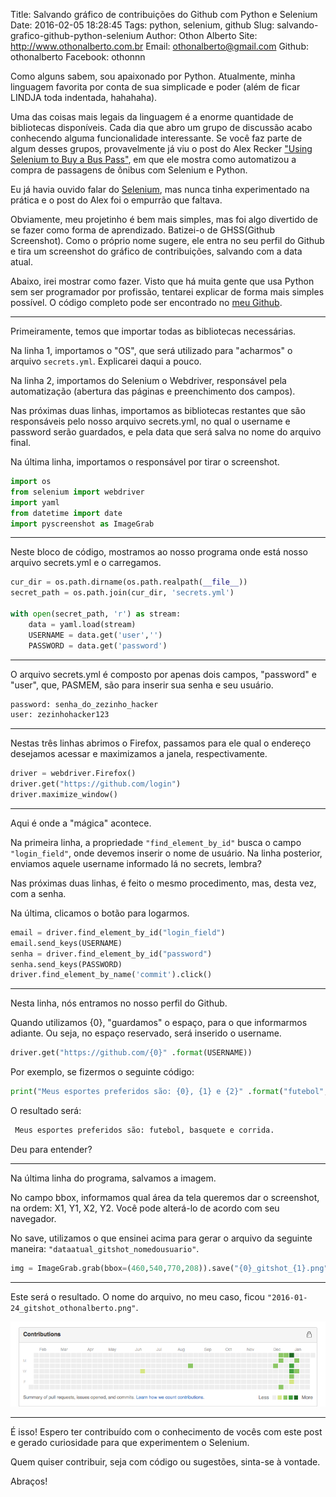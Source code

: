 Title: Salvando gráfico de contribuições do Github com Python e Selenium
Date: 2016-02-05 18:28:45
Tags: python, selenium, github
Slug: salvando-grafico-github-python-selenium
Author: Othon Alberto
Site: http://www.othonalberto.com.br
Email: othonalberto@gmail.com
Github: othonalberto
Facebook: othonnn



Como alguns sabem, sou apaixonado por Python. Atualmente, minha linguagem favorita por conta de sua simplicade e poder (além de ficar LINDJA toda indentada, hahahaha).

Uma das coisas mais legais da linguagem é a enorme quantidade de bibliotecas disponíveis. Cada dia que abro um grupo de discussão acabo conhecendo alguma funcionalidade interessante. Se você faz parte de algum desses grupos, provavelmente já viu o post do Alex Recker ["Using Selenium to Buy a Bus Pass"](http://alexrecker.com/using-selenium-buy-bus-pass/), em que ele mostra como automatizou a compra de passagens de ônibus com Selenium e Python. 

Eu já havia ouvido falar do [Selenium](http://selenium-python.readthedocs.org/), mas nunca tinha experimentado na prática e o post do Alex foi o empurrão que faltava. 

Obviamente, meu projetinho é bem mais simples, mas foi algo divertido de se fazer como forma de aprendizado. Batizei-o de GHSS(Github Screenshot). Como o próprio nome sugere, ele entra no seu perfil do Github e tira um screenshot do gráfico de contribuições, salvando com a data atual.

Abaixo, irei mostrar como fazer. Visto que há muita gente que usa Python sem ser programador por profissão, tentarei explicar de forma mais simples possível. O código completo pode ser encontrado no [meu Github](https://github.com/othonalberto/ghss).

-----
Primeiramente, temos que importar todas as bibliotecas necessárias.

Na linha 1, importamos o "OS", que será utilizado para "acharmos" o arquivo ``` secrets.yml ```. Explicarei daqui a pouco. 

Na linha 2, importamos do Selenium o Webdriver, responsável pela automatização (abertura das páginas e preenchimento dos campos).

Nas próximas duas linhas, importamos as bibliotecas restantes que são responsáveis pelo nosso arquivo secrets.yml, no qual o username e password serão guardados, e pela data que será salva no nome do arquivo final.

Na última linha, importamos o responsável por tirar o screenshot.

```python
import os
from selenium import webdriver
import yaml
from datetime import date
import pyscreenshot as ImageGrab
```
-----
Neste bloco de código, mostramos ao nosso programa onde está nosso arquivo secrets.yml e o carregamos.

```python
cur_dir = os.path.dirname(os.path.realpath(__file__))
secret_path = os.path.join(cur_dir, 'secrets.yml')

with open(secret_path, 'r') as stream:
    data = yaml.load(stream)
    USERNAME = data.get('user','')
    PASSWORD = data.get('password')
```
-----
O arquivo secrets.yml é composto por apenas dois campos, "password" e "user", que, PASMEM, são para inserir sua senha e seu usuário.

```python
password: senha_do_zezinho_hacker
user: zezinhohacker123
```
-----
Nestas três linhas abrimos o Firefox, passamos para ele qual o endereço desejamos acessar e maximizamos a janela, respectivamente.

```python
driver = webdriver.Firefox()
driver.get("https://github.com/login")
driver.maximize_window()
```
-----
Aqui é onde a "mágica" acontece.

Na primeira linha, a propriedade ```"find_element_by_id"``` busca o campo ```"login_field"```, onde devemos inserir o nome de usuário. 
Na linha posterior, enviamos aquele username informado lá no secrets, lembra?

Nas próximas duas linhas, é feito o mesmo procedimento, mas, desta vez, com a senha.

Na última, clicamos o botão para logarmos.

```python
email = driver.find_element_by_id("login_field")
email.send_keys(USERNAME)
senha = driver.find_element_by_id("password")
senha.send_keys(PASSWORD)
driver.find_element_by_name('commit').click()
```
-----
Nesta linha, nós entramos no nosso perfil do Github.

Quando utilizamos {0}, "guardamos" o espaço, para o que informarmos adiante. Ou seja, no espaço reservado, será inserido o username.

```python
driver.get("https://github.com/{0}" .format(USERNAME))
```

Por exemplo, se fizermos o seguinte código:

```python
print("Meus esportes preferidos são: {0}, {1} e {2}" .format("futebol", "basquete", "corrida"))
```

O resultado será:

```python
 Meus esportes preferidos são: futebol, basquete e corrida.
```

Deu para entender?

-----

Na última linha do programa, salvamos a imagem.

No campo bbox, informamos qual área da tela queremos dar o screenshot, na ordem: X1, Y1, X2, Y2. Você pode alterá-lo de acordo com seu navegador.

No save, utilizamos o que ensinei acima para gerar o arquivo da seguinte maneira: ```"dataatual_gitshot_nomedousuario"```.

```python
img = ImageGrab.grab(bbox=(460,540,770,208)).save("{0}_gitshot_{1}.png" .format(date.today(), USERNAME))
```
-----
Este será o resultado. O nome do arquivo, no meu caso, ficou ```"2016-01-24_gitshot_othonalberto.png"```.

![Resultado](images/othonalberto/2016-01-24_gitshot_othonalberto.png "Resultado")

-----
É isso! Espero ter contribuído com o conhecimento de vocês com este post e gerado curiosidade para que experimentem o Selenium.

Quem quiser contribuir, seja com código ou sugestões, sinta-se à vontade.

Abraços!




